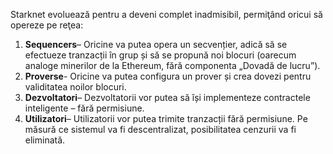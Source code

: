 Starknet evoluează pentru a deveni complet inadmisibil, permiţând oricui să opereze pe reţea:

1. **Sequencers**– Oricine va putea opera un secvențier, adică să se efectueze tranzacții în grup și să se propună noi blocuri (oarecum analoge minerilor de la Ethereum, fără componenta „Dovadă de lucru”).
2. **Proverse**- Oricine va putea configura un prover și crea dovezi pentru validitatea noilor blocuri.
3. **Dezvoltatori**– Dezvoltatorii vor putea să își implementeze contractele inteligente – fără permisiune.
4. **Utilizatori**– Utilizatorii vor putea trimite tranzacții fără permisiune. Pe măsură ce sistemul va fi descentralizat, posibilitatea cenzurii va fi eliminată.